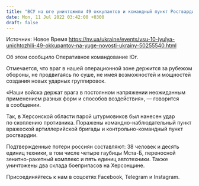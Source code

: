 ```yaml
---
title: "ВСУ на юге уничтожили 49 оккупантов и командный пункт Росгвардии"
date: Mon, 11 Jul 2022 03:42:00 +0300
draft: false
---
```

Источник: Новое Время https://nv.ua/ukraine/events/vsu-10-iyulya-unichtozhili-49-okkupantov-na-yuge-novosti-ukrainy-50255540.html


Об этом сообщило Оперативное командование Юг.

Отмечается, что враг в нашей операционной зоне держится за рубежом обороны, не продвигаясь по суше, не имея возможностей и мощностей создания новых ударных группировок.

«Наши войска держат врага в постоянном напряжении неожиданным применением разных форм и способов воздействия», — говорится в сообщении.

Так, в Херсонской области парой штурмовиков был нанесен удар по скоплению противника. Поражены командно-наблюдательный пункт вражеской артиллерийской бригады и контрольно-командный пункт росгвардии.

Подтвержденные потери россиян составляют: 38 человек и десять единиц техники, в том числе четыре гаубицы Мста-Б, переносной зенитно-ракетный комплекс и пять единиц автотехники. Также уничтожены два склада боеприпасов на Херсонщине.

Присоединяйтесь к нам в соцсетях Facebook, Telegram и Instagram.
